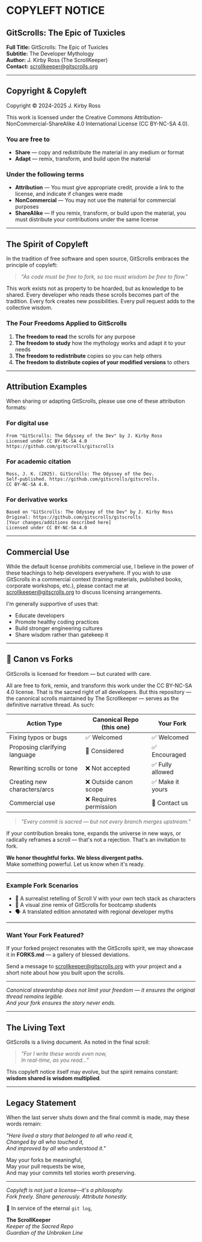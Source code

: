 # COPYLEFT NOTICE

## GitScrolls: The Epic of Tuxicles

**Full Title:** GitScrolls: The Epic of Tuxicles  
**Subtitle:** The Developer Mythology  
**Author:** J. Kirby Ross (The ScrollKeeper)  
**Contact:** <scrollkeeper@gitscrolls.org>  

---

## Copyright & Copyleft

Copyright © 2024-2025 J. Kirby Ross

This work is licensed under the Creative Commons Attribution-NonCommercial-ShareAlike 4.0 International License (CC BY-NC-SA 4.0).

### You are free to

- **Share** — copy and redistribute the material in any medium or format
- **Adapt** — remix, transform, and build upon the material

### Under the following terms

- **Attribution** — You must give appropriate credit, provide a link to the license, and indicate if changes were made
- **NonCommercial** — You may not use the material for commercial purposes
- **ShareAlike** — If you remix, transform, or build upon the material, you must distribute your contributions under the same license

---

## The Spirit of Copyleft

In the tradition of free software and open source, GitScrolls embraces the principle of copyleft:

> *"As code must be free to fork, so too must wisdom be free to flow."*

This work exists not as property to be hoarded, but as knowledge to be shared. Every developer who reads these scrolls becomes part of the tradition. Every fork creates new possibilities. Every pull request adds to the collective wisdom.

### The Four Freedoms Applied to GitScrolls

1. **The freedom to read** the scrolls for any purpose
2. **The freedom to study** how the mythology works and adapt it to your needs
3. **The freedom to redistribute** copies so you can help others
4. **The freedom to distribute copies of your modified versions** to others

---

## Attribution Examples

When sharing or adapting GitScrolls, please use one of these attribution formats:

### For digital use

```
From "GitScrolls: The Odyssey of the Dev" by J. Kirby Ross
Licensed under CC BY-NC-SA 4.0
https://github.com/gitscrolls/gitscrolls
```

### For academic citation

```
Ross, J. K. (2025). GitScrolls: The Odyssey of the Dev. 
Self-published. https://github.com/gitscrolls/gitscrolls. 
CC BY-NC-SA 4.0.
```

### For derivative works

```
Based on "GitScrolls: The Odyssey of the Dev" by J. Kirby Ross
Original: https://github.com/gitscrolls/gitscrolls
[Your changes/additions described here]
Licensed under CC BY-NC-SA 4.0
```

---

## Commercial Use

While the default license prohibits commercial use, I believe in the power of these teachings to help developers everywhere. If you wish to use GitScrolls in a commercial context (training materials, published books, corporate workshops, etc.), please contact me at <scrollkeeper@gitscrolls.org> to discuss licensing arrangements.

I'm generally supportive of uses that:

- Educate developers
- Promote healthy coding practices
- Build stronger engineering cultures
- Share wisdom rather than gatekeep it

---

## 🧭 Canon vs Forks

GitScrolls is licensed for freedom — but curated with care.

All are free to fork, remix, and transform this work under the CC BY-NC-SA 4.0 license. That is the sacred right of all developers. But this repository — the canonical scrolls maintained by The Scrollkeeper — serves as the definitive narrative thread. As such:

| Action Type | Canonical Repo (this one) | Your Fork |
|------------|---------------------------|-----------|
| Fixing typos or bugs | ✅ Welcomed | ✅ Welcomed |
| Proposing clarifying language | 🔶 Considered | ✅ Encouraged |
| Rewriting scrolls or tone | ❌ Not accepted | ✅ Fully allowed |
| Creating new characters/arcs | ❌ Outside canon scope | ✅ Make it yours |
| Commercial use | ❌ Requires permission | 🔶 Contact us |

> *"Every commit is sacred — but not every branch merges upstream."*

If your contribution breaks tone, expands the universe in new ways, or radically reframes a scroll — that's not a rejection. That's an invitation to fork.

**We honor thoughtful forks. We bless divergent paths.**  
Make something powerful. Let us know when it's ready.

---

### Example Fork Scenarios

- 🔄 A surrealist retelling of Scroll V with your own tech stack as characters
- 🧠 A visual zine remix of GitScrolls for bootcamp students  
- 🗣️ A translated edition annotated with regional developer myths

---

### Want Your Fork Featured?

If your forked project resonates with the GitScrolls spirit, we may showcase it in **FORKS.md** — a gallery of blessed deviations.

Send a message to <scrollkeeper@gitscrolls.org> with your project and a short note about how you built upon the scrolls.

---

*Canonical stewardship does not limit your freedom — it ensures the original thread remains legible.*  
*And your fork ensures the story never ends.*

---

## The Living Text

GitScrolls is a living document. As noted in the final scroll:

> *"For I write these words even now,  
> In real-time, as you read..."*

This copyleft notice itself may evolve, but the spirit remains constant: **wisdom shared is wisdom multiplied**.

---

## Legacy Statement

When the last server shuts down and the final commit is made, may these words remain:

*"Here lived a story that belonged to all who read it,  
Changed by all who touched it,  
And improved by all who understood it."*

May your forks be meaningful,  
May your pull requests be wise,  
And may your commits tell stories worth preserving.

---

*Copyleft is not just a license—it's a philosophy.*  
*Fork freely. Share generously. Attribute honestly.*

🐧 In service of the eternal `git log`,

**The ScrollKeeper**  
*Keeper of the Sacred Repo*  
*Guardian of the Unbroken Line*
